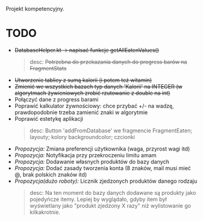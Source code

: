 Projekt kompetencyjny. 

# TODO
  - ~~DatabaseHelper.kt -> napisać funkcje getAllEatenValues()~~
    >desc: ~~Potrzebna do przekazania danych do progress barów na FragmentStats~~
  - ~~Utworzenie tablicy z sumą kalorii (i potem też witamin)~~ 
  - ~~Zmienić we wszystkich bazach typ danych 'Kalorii' na INTEGER (w algorytmach żywieniowych zrobić rzutowanie z double na int)~~
  - Połączyć dane z progress barami
  - Poprawić kalkulator żywnościowy: chce przybać +/- na wadzę, prawdopodobnie trzeba zamienić znaki w algorytmie
  - Poprawić estetykę aplikacji
    >desc: Button 'addFromDatabase' we fragmencie FragmentEaten; layouty; kolory backgroundcolor; czcionki
  - _Propozycja:_ Zmiana preferencji użytkownika (waga, przyrost wagi itd)
  - _Propozycja:_ Notyfikacja przy przekroczeniu limitu amam
  - _Propozycja:_ Dodawanie własnych produktów do bazy danych
  - _Propozycja:_ Dodać zasady tworzenia konta (8 znaków, mail musi mieć @, brak polskich znaków itd)
  - _Propozycja(dużo roboty):_ Licznik zjedzonych produktów danego rodzaju
    >desc: Na ten moment do bazy danych dodawane są produkty jako pojedyńcze itemy. Lepiej by wyglądało, gdyby item był wyświetlany jako "produkt zjedzony X razy" niż wylistowanie go kilkakrotnie.

